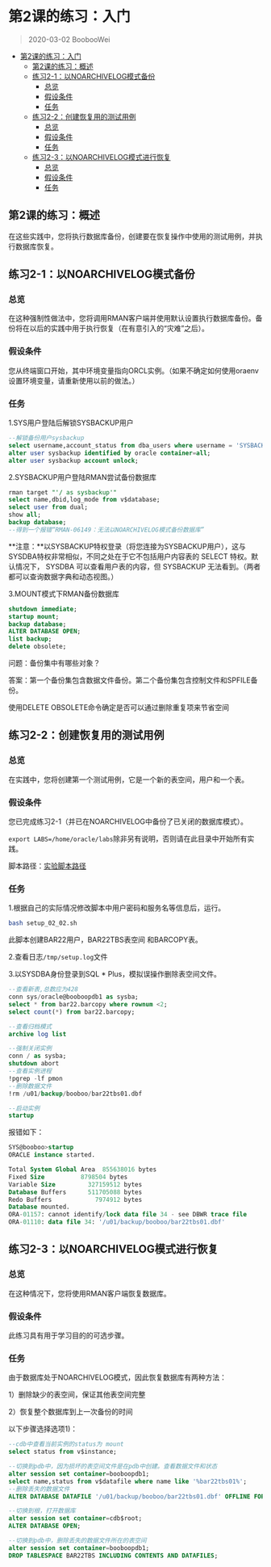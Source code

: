 # 第2课的练习：入门

> 2020-03-02 BoobooWei

<!-- MDTOC maxdepth:6 firsth1:1 numbering:0 flatten:0 bullets:1 updateOnSave:1 -->

- [第2课的练习：入门](#第2课的练习：入门)   
   - [第2课的练习：概述](#第2课的练习：概述)   
   - [练习2-1：以NOARCHIVELOG模式备份](#练习2-1：以noarchivelog模式备份)   
      - [总览](#总览)   
      - [假设条件](#假设条件)   
      - [任务](#任务)   
   - [练习2-2：创建恢复用的测试用例](#练习2-2：创建恢复用的测试用例)   
      - [总览](#总览)   
      - [假设条件](#假设条件)   
      - [任务](#任务)   
   - [练习2-3：以NOARCHIVELOG模式进行恢复](#练习2-3：以noarchivelog模式进行恢复)   
      - [总览](#总览)   
      - [假设条件](#假设条件)   
      - [任务](#任务)   

<!-- /MDTOC -->

## 第2课的练习：概述

在这些实践中，您将执行数据库备份，创建要在恢复操作中使用的测试用例，并执行数据库恢复。

## 练习2-1：以NOARCHIVELOG模式备份

### 总览

在这种强制性做法中，您将调用RMAN客户端并使用默认设置执行数据库备份。备份将在以后的实践中用于执行恢复（在有意引入的“灾难”之后）。

### 假设条件

您从终端窗口开始，其中环境变量指向ORCL实例。（如果不确定如何使用oraenv设置环境变量，请重新使用以前的做法。）

### 任务

1.SYS用户登陆后解锁SYSBACKUP用户

```sql
--解锁备份用户sysbackup
select username,account_status from dba_users where username = 'SYSBACKUP';
alter user sysbackup identified by oracle container=all;
alter user sysbackup account unlock;
```

2.SYSBACKUP用户登陆RMAN尝试备份数据库

```sql
rman target "'/ as sysbackup'"
select name,dbid,log_mode from v$database;
select user from dual;
show all;
backup database;
--得到一个报错“RMAN-06149：无法以NOARCHIVELOG模式备份数据库”
```

**注意：**以SYSBACKUP特权登录（将您连接为SYSBACKUP用户），这与SYSDBA特权非常相似，不同之处在于它不包括用户内容表的 SELECT 特权。默认情况下， SYSDBA 可以查看用户表的内容，但 SYSBACKUP 无法看到。（两者都可以查询数据字典和动态视图。）

 3.MOUNT模式下RMAN备份数据库

```sql
shutdown immediate;
startup mount;
backup database;
ALTER DATABASE OPEN;
list backup;
delete obsolete;
```

问题：备份集中有哪些对象？

答案：第一个备份集包含数据文件备份。第二个备份集包含控制文件和SPFILE备份。

使用DELETE OBSOLETE命令确定是否可以通过删除重复项来节省空间

## 练习2-2：创建恢复用的测试用例

### 总览

在实践中，您将创建第一个测试用例，它是一个新的表空间，用户和一个表。

### 假设条件

您已完成练习2-1（并已在NOARCHIVELOG中备份了已关闭的数据库模式）。

`export LABS=/home/oracle/labs`除非另有说明，否则请在此目录中开始所有实践。

脚本路径：[实验脚本路径](labs)

### 任务

1.根据自己的实际情况修改脚本中用户密码和服务名等信息后，运行。

```bash
bash setup_02_02.sh
```

此脚本创建BAR22用户，BAR22TBS表空间 和BARCOPY表。

2.查看日志`/tmp/setup.log`文件

3.以SYSDBA身份登录到SQL * Plus，模拟误操作删除表空间文件。

```sql
--查看新表,总数应为428
conn sys/oracle@booboopdb1 as sysba;
select * from bar22.barcopy where rownum <2;
select count(*) from bar22.barcopy;

--查看归档模式
archive log list

--强制关闭实例
conn / as sysba;
shutdown abort
--查看实例进程
!pgrep -lf pmon
--删除数据文件
!rm /u01/backup/booboo/bar22tbs01.dbf

--启动实例
startup
```

 报错如下：

```sql
SYS@booboo>startup
ORACLE instance started.

Total System Global Area  855638016 bytes
Fixed Size		    8798504 bytes
Variable Size		  327159512 bytes
Database Buffers	  511705088 bytes
Redo Buffers		    7974912 bytes
Database mounted.
ORA-01157: cannot identify/lock data file 34 - see DBWR trace file
ORA-01110: data file 34: '/u01/backup/booboo/bar22tbs01.dbf'
```



## 练习2-3：以NOARCHIVELOG模式进行恢复

### 总览

在这种情况下，您将使用RMAN客户端恢复数据库。

### 假设条件

此练习具有用于学习目的的可选步骤。

### 任务

由于数据库处于NOARCHIVELOG模式，因此恢复数据库有两种方法：

1）删除缺少的表空间，保证其他表空间完整

2）恢复整个数据库到上一次备份的时间

以下步骤选择选项1)：

```sql
--cdb中查看当前实例的status为 mount
select status from v$instance;

--切换到pdb中，因为损坏的表空间文件是在pdb中创建。查看数据文件和状态
alter session set container=booboopdb1;
select name,status from v$datafile where name like '%bar22tbs01%';
--删除丢失的数据文件
ALTER DATABASE DATAFILE '/u01/backup/booboo/bar22tbs01.dbf' OFFLINE FOR DROP;

--切换到根，打开数据库
alter session set container=cdb$root;
ALTER DATABASE OPEN;

--切换到pdb中，删除丢失的数据文件所在的表空间
alter session set container=booboopdb1;
DROP TABLESPACE BAR22TBS INCLUDING CONTENTS AND DATAFILES;
```
